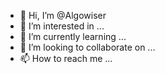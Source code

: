 - 👋 Hi, I’m @Algowiser
- 👀 I’m interested in ...
- 🌱 I’m currently learning ...
- 💞️ I’m looking to collaborate on ...
- 📫 How to reach me ...

<!---
Algowiser/Algowiser is a ✨ special ✨ repository because its `README.md` (this file) appears on your GitHub profile.
You can click the Preview link to take a look at your changes.
--->
